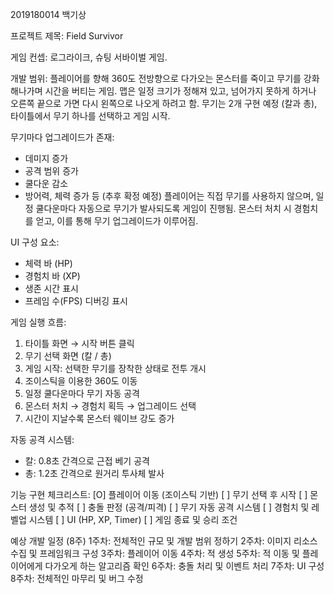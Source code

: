 2019180014 백기상

프로젝트 제목: Field Survivor

게임 컨셉: 로그라이크, 슈팅 서바이벌 게임.

개발 범위:
플레이어를 향해 360도 전방향으로 다가오는 몬스터를 죽이고 무기를 강화해나가며 시간을 버티는 게임.
맵은 일정 크기가 정해져 있고, 넘어가지 못하게 하거나 오른쪽 끝으로 가면 다시 왼쪽으로 나오게 하려고 함.
무기는 2개 구현 예정 (칼과 총), 타이틀에서 무기 하나를 선택하고 게임 시작.

무기마다 업그레이드가 존재:
- 데미지 증가
- 공격 범위 증가
- 쿨다운 감소
- 방어력, 체력 증가 등 (추후 확정 예정)
플레이어는 직접 무기를 사용하지 않으며, 일정 쿨다운마다 자동으로 무기가 발사되도록 게임이 진행됨.
몬스터 처치 시 경험치를 얻고, 이를 통해 무기 업그레이드가 이루어짐.

UI 구성 요소:
- 체력 바 (HP)
- 경험치 바 (XP)
- 생존 시간 표시
- 프레임 수(FPS) 디버깅 표시

게임 실행 흐름:
1. 타이틀 화면 → 시작 버튼 클릭
2. 무기 선택 화면 (칼 / 총)
3. 게임 시작: 선택한 무기를 장착한 상태로 전투 개시
4. 조이스틱을 이용한 360도 이동
5. 일정 쿨다운마다 무기 자동 공격
6. 몬스터 처치 → 경험치 획득 → 업그레이드 선택
7. 시간이 지날수록 몬스터 웨이브 강도 증가

자동 공격 시스템:
- 칼: 0.8초 간격으로 근접 베기 공격
- 총: 1.2초 간격으로 원거리 투사체 발사

기능 구현 체크리스트:
[O] 플레이어 이동 (조이스틱 기반)
[ ] 무기 선택 후 시작
[ ] 몬스터 생성 및 추적
[ ] 충돌 판정 (공격/피격)
[ ] 무기 자동 공격 시스템
[ ] 경험치 및 레벨업 시스템
[ ] UI (HP, XP, Timer)
[ ] 게임 종료 및 승리 조건

예상 개발 일정 (8주)
1주차: 전체적인 규모 및 개발 범위 정하기
2주차: 이미지 리소스 수집 및 프레임워크 구성
3주차: 플레이어 이동
4주차: 적 생성
5주차: 적 이동 및 플레이어에게 다가오게 하는 알고리즘 확인
6주차: 충돌 처리 및 이벤트 처리
7주차: UI 구성
8주차: 전체적인 마무리 및 버그 수정
